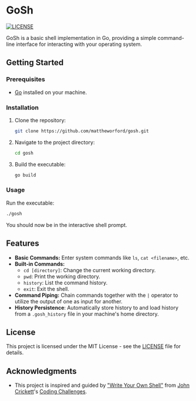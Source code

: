 # GoSh

[![LICENSE](https://img.shields.io/github/license/mattheworford/gosh.svg?style=flat-square)](https://github.com/mattheworford/gosh/LICENSE)

GoSh is a basic shell implementation in Go, providing a simple command-line interface for interacting with your operating system.

## Getting Started

### Prerequisites

- [Go](https://golang.org/dl/) installed on your machine.

### Installation

1. Clone the repository:

   ```bash
   git clone https://github.com/mattheworford/gosh.git
   ```

2. Navigate to the project directory:

   ```bash
   cd gosh
   ```

3. Build the executable:

   ```bash
   go build
   ```

### Usage

Run the executable:

```bash
./gosh
```

You should now be in the interactive shell prompt.

## Features

- **Basic Commands:** Enter system commands like `ls`, `cat <filename>`, etc.
- **Built-in Commands:**
  - `cd [directory]`: Change the current working directory.
  - `pwd`: Print the working directory.
  - `history`: List the command history.
  - `exit`: Exit the shell.
- **Command Piping:** Chain commands together with the `|` operator to utilize the output of one as input for another.
- **History Persistence**: Automatically store history to and load history from a `.gosh_history` file in your machine's home directory.

## License

This project is licensed under the MIT License - see the [LICENSE](LICENSE) file for details.

## Acknowledgments

- This project is inspired and guided by ["Write Your Own Shell"](https://codingchallenges.fyi/challenges/challenge-shell) from [John Crickett](https://uk.linkedin.com/in/johncrickett)'s
[Coding Challenges](https://codingchallenges.fyi/).
